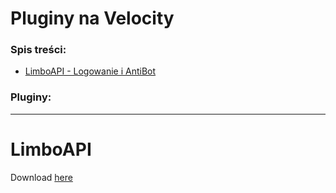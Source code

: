 # Pluginy na Velocity

### Spis treści:

- [LimboAPI - Logowanie i AntiBot](#LimboAPI)

### Pluginy:

---

# LimboAPI
 Download [here](https://forums.papermc.io/threads/limboapi-an-api-which-provides-virtual-servers-features.329/)
